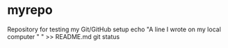 # myrepo
Repository for testing my Git/GitHub setup
echo "A line I wrote on my local computer " " >> README.md
git status
